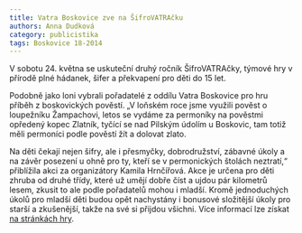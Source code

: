 ```yaml
---
title: Vatra Boskovice zve na ŠifroVATRAčku
authors: Anna Dudková
category: publicistika
tags: Boskovice 18-2014
---
```


V sobotu 24. května se uskuteční druhý ročník ŠifroVATRAčky, týmové hry v přírodě plné hádanek, šifer a překvapení pro děti do 15 let.

Podobně jako loni vybrali pořadatelé z oddílu Vatra Boskovice pro hru příběh z boskovických pověstí. „V loňském roce jsme využili pověst o loupežníku Žampachovi, letos se vydáme za permoníky na pověstmi opředený kopec Zlatník, tyčící se nad Pilským údolím u Boskovic, tam totiž měli permoníci podle pověstí žít a dolovat zlato.

Na děti čekají nejen šifry, ale i přesmyčky, dobrodružství, zábavné úkoly a na závěr posezení u ohně pro ty, kteří se v permonických štolách neztratí,“ přiblížila akci za organizátory Kamila Hrnčířová. Akce je určena pro děti zhruba od druhé třídy, které už umějí dobře číst a ujdou pár kilometrů lesem, zkusit to ale podle pořadatelů mohou i mladší. Kromě jednoduchých úkolů pro mladší děti budou opět nachystány i bonusové složitější úkoly pro starší a zkušenější, takže na své si přijdou všichni. Více informací lze získat [na stránkách hry](http://www.vatra-boskovice.cz/sifrovatracka).